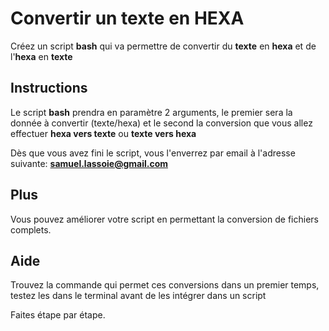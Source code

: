# Convertir un texte en HEXA

Créez un script **bash** qui va permettre de convertir du **texte** en **hexa** et de l'**hexa** en **texte**


## Instructions

Le script **bash** prendra en paramètre 2 arguments, le premier sera la donnée à convertir (texte/hexa) et le second la conversion que vous allez effectuer **hexa vers texte** ou **texte vers hexa**

Dès que vous avez fini le script, vous l'enverrez par email à l'adresse suivante: **samuel.lassoie@gmail.com**


## Plus

Vous pouvez améliorer votre script en permettant la conversion de fichiers complets.


## Aide

Trouvez la commande qui permet ces conversions dans un premier temps, testez les dans le terminal avant de les intégrer dans un script

Faites étape par étape.



